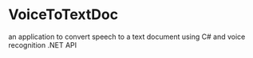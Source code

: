 # VoiceToTextDoc
an application to convert speech to a text document using C# and voice recognition .NET API
